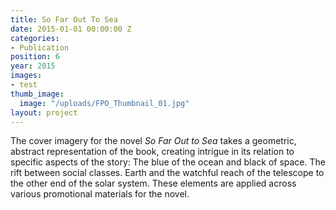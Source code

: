 ```yaml
---
title: So Far Out To Sea
date: 2015-01-01 00:00:00 Z
categories:
- Publication
position: 6
year: 2015
images:
- test
thumb_image:
  image: "/uploads/FPO_Thumbnail_01.jpg"
layout: project
---
```


The cover imagery for the novel *So Far Out to Sea* takes a geometric, abstract representation of the book, creating intrigue in its relation to specific aspects of the story: The blue of the ocean and black of space. The rift between social classes. Earth and the watchful reach of the telescope to the other end of the solar system. These elements are applied across various promotional materials for the novel.